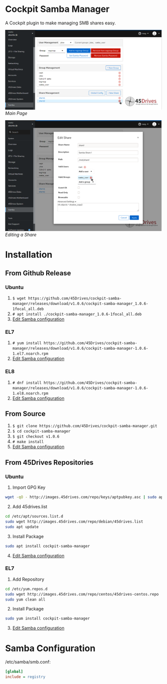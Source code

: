 # Cockpit Samba Manager
A Cockpit plugin to make managing SMB shares easy.  
  
![Main Page](img/main.png)
*Main Page*  
  
![Editing a Share](img/edit_share.png)
*Editing a Share*
# Installation
## From Github Release
### Ubuntu
1. `$ wget https://github.com/45Drives/cockpit-samba-manager/releases/download/v1.0.6/cockpit-samba-manager_1.0.6-1focal_all.deb`
1. `# apt install ./cockpit-samba-manager_1.0.6-1focal_all.deb`
1. [Edit Samba configuration](#samba-configuration)
### EL7
1. `# yum install https://github.com/45Drives/cockpit-samba-manager/releases/download/v1.0.6/cockpit-samba-manager-1.0.6-1.el7.noarch.rpm`
1. [Edit Samba configuration](#samba-configuration)
### EL8
1. `# dnf install https://github.com/45Drives/cockpit-samba-manager/releases/download/v1.0.6/cockpit-samba-manager-1.0.6-1.el8.noarch.rpm`
1. [Edit Samba configuration](#samba-configuration)
## From Source
1. `$ git clone https://github.com/45Drives/cockpit-samba-manager.git`
1. `$ cd cockpit-samba-manager`
1. `$ git checkout v1.0.6`
1. `# make install`
1. [Edit Samba configuration](#samba-configuration)
## From 45Drives Repositories
### Ubuntu
1. Import GPG Key
```sh
wget -qO - http://images.45drives.com/repo/keys/aptpubkey.asc | sudo apt-key add -
```
2. Add 45drives.list
```sh
cd /etc/apt/sources.list.d
sudo wget http://images.45drives.com/repo/debian/45drives.list
sudo apt update
```
3. Install Package
```sh
sudo apt install cockpit-samba-manager
```
4. [Edit Samba configuration](#samba-configuration)
### EL7
1. Add Repository
```sh
cd /etc/yum.repos.d
sudo wget http://images.45drives.com/repo/centos/45drives-centos.repo
sudo yum clean all
```
2. Install Package
```sh
sudo yum install cockpit-samba-manager
```
3. [Edit Samba configuration](#samba-configuration)
# Samba Configuration
/etc/samba/smb.conf:
```ini
[global]
include = registry
```
